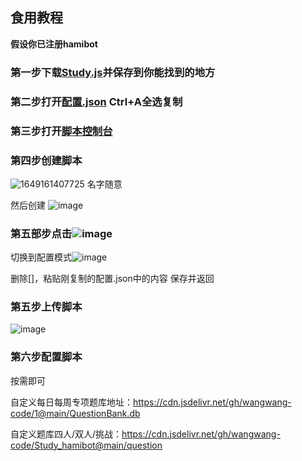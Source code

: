 ## 食用教程

**假设你已注册hamibot**

### 第一步下载[Study.js](https://github.com/wangwang-code/Study_hamibot/raw/main/Study.js)并保存到你能找到的地方

### 第二步打开[配置.json](https://raw.githubusercontent.com/wangwang-code/Study_hamibot/main/%E9%85%8D%E7%BD%AE.json) Ctrl+A全选复制

### 第三步打开[脚本控制台](https://hamibot.com/dashboard/scripts/console)

### 第四步创建脚本
![1649161407725](https://user-images.githubusercontent.com/64469117/161752755-372d07f4-3b95-4987-9f09-b03241b37360.png)
名字随意

然后创建
![image](https://user-images.githubusercontent.com/64469117/161752948-0e5c3d9c-3e29-441c-b6e9-d78e42672cc4.png)
### 第五部步点击![image](https://user-images.githubusercontent.com/64469117/161753157-d3c92687-efee-4837-afac-51076b6288cb.png)
切换到配置模式![image](https://user-images.githubusercontent.com/64469117/161753255-44c199e3-e6a0-4d92-a0e8-e31ed17ddf7c.png)

删除[]，粘贴刚复制的配置.json中的内容
保存并返回

### 第五步上传脚本
![image](https://user-images.githubusercontent.com/64469117/161753558-e5d34c93-43ab-4084-8222-c96337921a71.png)
### 第六步配置脚本

按需即可

自定义每日每周专项题库地址：https://cdn.jsdelivr.net/gh/wangwang-code/1@main/QuestionBank.db

自定义题库四人/双人/挑战：https://cdn.jsdelivr.net/gh/wangwang-code/Study_hamibot@main/question
